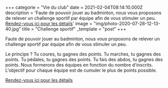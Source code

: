 +++
categorie = "Vie du club"
date = 2021-02-04T08:14:10.000Z
description = 'Faute de pouvoir jouer au badminton, nous vous proposons de relever un challenge sportif par équipe afin de vous stimuler un peu. [Rendez-vous ici pour les détails](https://bad-montigny.fr/defi/ "Défi")'
image = "img/photo-2020-07-28-12-13-40.jpg"
title = "Challenge sportif"
_template = "post"
+++

Faute de pouvoir jouer au badminton, nous vous proposons de relever un challenge sportif par équipe afin de vous stimuler un peu.

Le principe ? Tu coures, tu gagnes des points. Tu marches, tu gagnes des points. Tu pédales, tu gagnes des points. Tu fais des abdos, tu gagnes des points. Nous formerons des équipes en fonction du nombre d'inscrits. L'objectif pour chaque équipe est de cumuler le plus de points possible.

[Rendez-vous ici pour les détails](https://bad-montigny.fr/defi/ "Défi")
